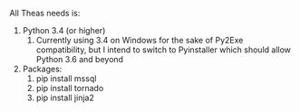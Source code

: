 All Theas needs is:

1. Python 3.4 (or higher)
   1. Currently using 3.4 on Windows for the sake of Py2Exe compatibility, but I intend to switch to Pyinstaller which should allow Python 3.6 and beyond
2. Packages:
   1. pip install mssql
   2. pip install tornado
   3. pip install jinja2